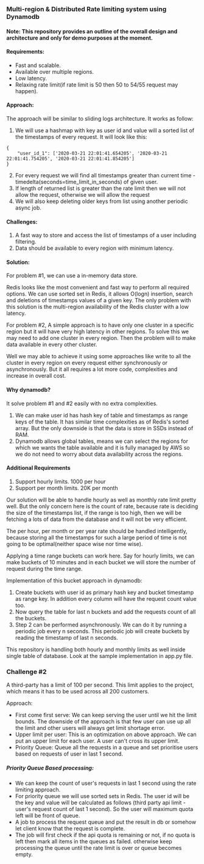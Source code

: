 ### Multi-region & Distributed Rate limiting system using Dynamodb

#### Note: This repository provides an outline of the overall design and architecture and only for demo purposes at the moment.

#### Requirements:

* Fast and scalable.
* Available over multiple regions.
* Low latency.
* Relaxing rate limit(if rate limit is 50 then 50 to 54/55 request may happen).

#### Approach:

The approach will be similar to sliding logs architecture. It works as follow:

1. We will use a hashmap with key as user id and value will a sorted list of the timestamps of every request. It will look like this:

```
{
    "user_id_1": ['2020-03-21 22:01:41.654205', '2020-03-21 22:01:41.754205', '2020-03-21 22:01:41.854205']
}
```

2. For every request we will find all timestamps greater than current time - timedelta(seconds=time_limit_in_seconds) of given user.
3. If length of returned list is greater than the rate limit then we will not allow the request, otherwise we will allow the request
4. We will also keep deleting older keys from list using another periodic async job.


#### Challenges:

1. A fast way to store and access the list of timestamps of a user including filtering.
2. Data should be available to every region with minimum latency.


#### Solution:

For problem #1, we can use a in-memory data store.

Redis looks like the most convenient and fast way to perform all required options. We can use sorted set in Redis, it allows O(logn) insertion, search and deletions of timestamps values of a given key. The only problem with this solution is the multi-region availability of the Redis cluster with a low latency.

For problem #2, A simple approach is to have only one cluster in a specific region but it will have very high latency in other regions. To solve this we may need to add one cluster in every region. Then the problem will to make data available in every other cluster.

Well we may able to achieve it using some approaches like write to all the cluster in every region on every request either synchronously or asynchronously. But it all requires a lot more code, complexities and increase in overall cost.


#### Why dynamodb?

It solve problem #1 and #2 easily with no extra complexities.

1. We can make user id has hash key of table and timestamps as range keys of the table. It has similar time complexities as of Redis's sorted array. But the only downside is that the data is store in SSDs instead of RAM.
2. Dynamodb allows global tables, means we can select the regions for which we wants the table available and it is fully managed by AWS so we do not need to worry about data availability across the regions.


#### Additional Requirements

1. Support hourly limits. 1000 per hour
2. Support per month limits. 20K per month

Our solution will be able to handle hourly as well as monthly rate limit pretty well. But the only concern here is the count of rate, because rate is deciding the size of the timestamps list, if the range is too high, then we will be fetching a lots of data from the database and it will not be very efficient.

The per hour, per month or per year rate should be handled intelligently, because storing all the timestamps for such a large period of time is not going to be optimal(neither space wise nor time wise).

Applying a time range buckets can work here. Say for hourly limits, we can make buckets of 10 minutes and in each bucket we will store the number of request during the time range.

Implementation of this bucket approach in dynamodb:


1. Create buckets with user id as primary hash key and bucket timestamp as range key. In addition every column will have the request count value too.
2. Now query the table for last n buckets and add the requests count of all the buckets.
3. Step 2 can be performed asynchronously. We can do it by running a periodic job every n seconds. This periodic job will create buckets by reading the timestamp of last n seconds.

This repository is handling both hourly and monthly limits as well inside single table of database. Look at the sample implementation in app.py file.


### Challenge #2

A third-party has a limit of 100 per second. This limit applies to the project, which means
it has to be used across all 200 customers.

Approach:

* First come first serve: We can keep serving the user until we hit the limit bounds. The downside of the approach is that few user can use up all the limit and other users will always get limit shortage error.
* Upper limit per user: This is an optimization on above approach. We can put an upper limit for each user. A user can't cross its upper limit.
* Priority Queue: Queue all the requests in a queue and set prioritise users based on requests of user in last 1 second.


##### Priority Queue Based processing:

* We can keep the count of user's requests in last 1 second using the rate limiting approach.
* For priority queue we will use sorted sets in Redis. The user id will be the key and value will be calculated as follows (third party api limit - user's request count of last 1 second). So the user will maximum quota left will be front of queue.
* A job to process the request queue and put the result in db or somehow let client know that the request is complete.
* The job will first check if the api quota is remaining or not, if no quota is left then mark all items in the queues as failed. otherwise keep processing the queue until the rate limit is over or queue becomes empty.

